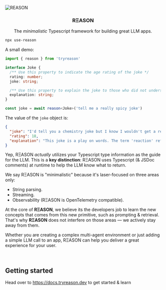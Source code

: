 ![REASON](https://tryreason.b-cdn.net/icon2.webp)

<h3 align="center">RΞASON</h3>
<p align="center">
  The <i>minimalistic</i> Typescript framework for building great LLM apps.
</p>

```bash
npx use-reason
```
A small demo:
```ts
import { reason } from 'tryreason'

interface Joke {
  /** Use this property to indicate the age rating of the joke */
  rating: number;
  joke: string;

  /** Use this property to explain the joke to those who did not understood it */
  explanation: string;
}

const joke = await reason<Joke>('tell me a really spicy joke')
```
The value of the `joke` object is:
```json
{
  "joke": "I'd tell you a chemistry joke but I know I wouldn't get a reaction.",
  "rating": 18,
  "explanation": "This joke is a play on words. The term 'reaction' refers to both a chemical process and a response from someone. The humor comes from the double meaning, implying that the joke might not be funny enough to elicit a response."
}
```

Yep, RΞASON *actually* utilizes your Typescript type information as the guide for the LLM. This is a **key distinction**: RΞASON uses Typescript (& JSDoc comments) at runtime to help the LLM know what to return.

We say RΞASON is "minimalistic" because it's laser-focused on three areas only:
- String parsing.
- Streaming.
- Observability (RΞASON is OpenTelemetry compatible).

At the core of **RΞASON**, we believe its the developers job to learn the new concepts that comes from this new primitive, such as prompting & retrieval. That's why **RΞASON** does not interfere on those areas — we actively stay away from them.

Whether you are creating a complex multi-agent environment or just adding a simple LLM call to an app, RΞASON can help you deliver a great experience for your user.

<br />

## Getting started
Head over to https://docs.tryreason.dev to get started & learn
